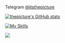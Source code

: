 Telegram [@itsthepicture](https://t.me/itsthepicture)

[![thepicture's GitHub stats](https://github-readme-stats.vercel.app/api?username=thepicture&theme=cobalt&hide=issues)](https://github.com/anuraghazra/github-readme-stats)

[![My Skills](https://skillicons.dev/icons?i=androidstudio,bash,bootstrap,cs,css,django,dotnet,firebase,heroku,html,java,js,jest,jquery,nextjs,nginx,nodejs,py,react,redux,sqlite,selenium)](https://skillicons.dev)

![](https://komarev.com/ghpvc/?username=thepicture)
